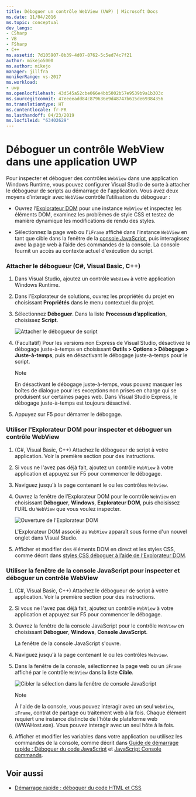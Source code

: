 ```yaml
---
title: Déboguer un contrôle WebView (UWP) | Microsoft Docs
ms.date: 11/04/2016
ms.topic: conceptual
dev_langs:
- CSharp
- VB
- FSharp
- C++
ms.assetid: 7d105907-8b39-4d07-8762-5c5ed74c7f21
author: mikejo5000
ms.author: mikejo
manager: jillfra
monikerRange: vs-2017
ms.workload:
- uwp
ms.openlocfilehash: 43d545a52cbe066e4bb5002b57e9539b9a1b303c
ms.sourcegitcommit: 47eeeeadd84c879636e9d48747b615de69384356
ms.translationtype: HT
ms.contentlocale: fr-FR
ms.lasthandoff: 04/23/2019
ms.locfileid: "63402629"
---
```

# <a name="debug-a-webview-control-in-a-uwp-app"></a>Déboguer un contrôle WebView dans une application UWP

 Pour inspecter et déboguer des contrôles `WebView` dans une application Windows Runtime, vous pouvez configurer Visual Studio de sorte à attacher le débogueur de scripts au démarrage de l'application. Vous avez deux moyens d’interagir avec `WebView` contrôle l’utilisation du débogueur :

- Ouvrez l’[Explorateur DOM](../debugger/quickstart-debug-html-and-css.md) pour une instance `WebView` et inspectez les éléments DOM, examinez les problèmes de style CSS et testez de manière dynamique les modifications de rendu des styles.

- Sélectionnez la page web ou l’`iFrame` affiché dans l’instance `WebView` en tant que cible dans la fenêtre de la [console JavaScript](../debugger/javascript-console-commands.md), puis interagissez avec la page web à l’aide des commandes de la console. La console fournit un accès au contexte actuel d'exécution du script.

### <a name="attach-the-debugger-c-visual-basic-c"></a>Attacher le débogueur (C#, Visual Basic, C++)

1. Dans Visual Studio, ajoutez un contrôle `WebView` à votre application Windows Runtime.

2. Dans l’Explorateur de solutions, ouvrez les propriétés du projet en choisissant **Propriétés** dans le menu contextuel du projet.

3. Sélectionnez **Déboguer**. Dans la liste **Processus d’application**, choisissez **Script**.

     ![Attacher le débogueur de script](../debugger/media/js_dom_webview_script_debugger.png "JS_DOM_WebView_Script_Debugger")

4. (Facultatif) Pour les versions non Express de Visual Studio, désactivez le débogage juste-à-temps en choisissant **Outils > Options > Débogage > Juste-à-temps**, puis en désactivant le débogage juste-à-temps pour le script.

    > [!NOTE]
    > En désactivant le débogage juste-à-temps, vous pouvez masquer les boîtes de dialogue pour les exceptions non prises en charge qui se produisent sur certaines pages web. Dans Visual Studio Express, le débogage juste-à-temps est toujours désactivé.

5. Appuyez sur F5 pour démarrer le débogage.

### <a name="use-the-dom-explorer-to-inspect-and-debug-a-webview-control"></a>Utiliser l'Explorateur DOM pour inspecter et déboguer un contrôle WebView

1. (C#, Visual Basic, C++) Attachez le débogueur de script à votre application. Voir la première section pour des instructions.

2. Si vous ne l'avez pas déjà fait, ajoutez un contrôle `WebView` à votre application et appuyez sur F5 pour commencer le débogage.

3. Naviguez jusqu'à la page contenant le ou les contrôles `Webview`.

4. Ouvrez la fenêtre de l’Explorateur DOM pour le contrôle `WebView` en choisissant **Déboguer**, **Windows**, **Explorateur DOM**, puis choisissez l’URL du `WebView` que vous voulez inspecter.

     ![Ouverture de l’Explorateur DOM](../debugger/media/js_dom_webview.png "JS_DOM_WebView")

     L'Explorateur DOM associé au `WebView` apparaît sous forme d'un nouvel onglet dans Visual Studio.

5. Afficher et modifier des éléments DOM en direct et les styles CSS, comme décrit dans [styles CSS déboguer à l’aide de l’Explorateur DOM](/visualstudio/debugger/quickstart-debug-html-and-css).

### <a name="use-the-javascript-console-window-to-inspect-and-debug-a-webview-control"></a>Utiliser la fenêtre de la console JavaScript pour inspecter et déboguer un contrôle WebView

1. (C#, Visual Basic, C++) Attachez le débogueur de script à votre application. Voir la première section pour des instructions.

2. Si vous ne l'avez pas déjà fait, ajoutez un contrôle `WebView` à votre application et appuyez sur F5 pour commencer le débogage.

3. Ouvrez la fenêtre de la console JavaScript pour le contrôle `WebView` en choisissant **Déboguer**, **Windows**, **Console JavaScript**.

     La fenêtre de la console JavaScript s'ouvre.

4. Naviguez jusqu'à la page contenant le ou les contrôles `Webview`.

5. Dans la fenêtre de la console, sélectionnez la page web ou un `iFrame` affiché par le contrôle `WebView` dans la liste **Cible**.

     ![Cibler la sélection dans la fenêtre de console JavaScript](../debugger/media/js_console_target.png "JS_Console_Target")

    > [!NOTE]
    > À l'aide de la console, vous pouvez interagir avec un seul `WebView`, `iFrame`, contrat de partage ou traitement web à la fois. Chaque élément requiert une instance distincte de l'hôte de plateforme web (WWAHost.exe). Vous pouvez interagir avec un seul hôte à la fois.

6. Afficher et modifier les variables dans votre application ou utilisez les commandes de la console, comme décrit dans [Guide de démarrage rapide : Déboguer du code JavaScript](../debugger/quickstart-debug-javascript-using-the-console.md) et [JavaScript Console commands](../debugger/javascript-console-commands.md).

## <a name="see-also"></a>Voir aussi

- [Démarrage rapide : déboguer du code HTML et CSS](../debugger/quickstart-debug-html-and-css.md)